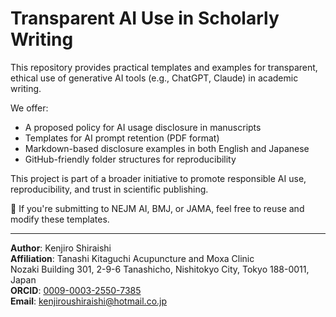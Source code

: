 # Transparent AI Use in Scholarly Writing

This repository provides practical templates and examples for transparent, ethical use of generative AI tools (e.g., ChatGPT, Claude) in academic writing.

We offer:

- A proposed policy for AI usage disclosure in manuscripts  
- Templates for AI prompt retention (PDF format)  
- Markdown-based disclosure examples in both English and Japanese  
- GitHub-friendly folder structures for reproducibility

This project is part of a broader initiative to promote responsible AI use, reproducibility, and trust in scientific publishing.

📘 If you're submitting to NEJM AI, BMJ, or JAMA, feel free to reuse and modify these templates.

---

**Author**: Kenjiro Shiraishi  
**Affiliation**: Tanashi Kitaguchi Acupuncture and Moxa Clinic  
Nozaki Building 301, 2-9-6 Tanashicho, Nishitokyo City, Tokyo 188-0011, Japan  
**ORCID**: [0009-0003-2550-7385](https://orcid.org/0009-0003-2550-7385)  
**Email**: kenjiroushiraishi@hotmail.co.jp
